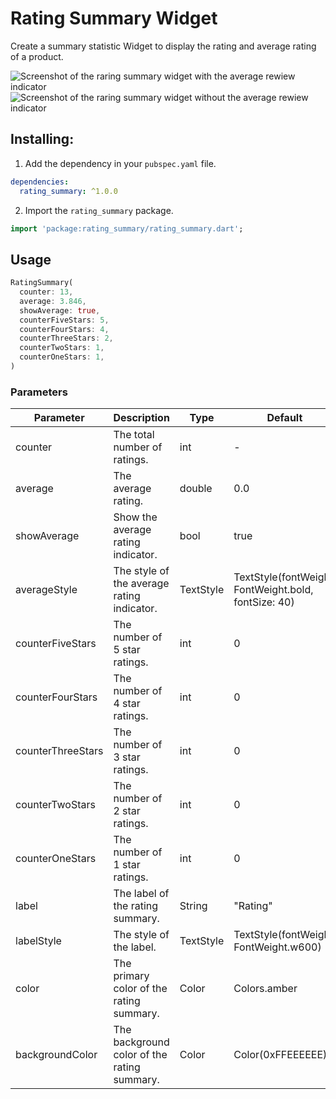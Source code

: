 # Rating Summary Widget

Create a summary statistic Widget to display the rating and average rating of a product.

![Screenshot of the raring summary widget with the average rewiew indicator](https://raw.githubusercontent.com/floodoo/rating_summary/main/assets/readme/rating_summary_example_average.png)
![Screenshot of the raring summary widget without the average rewiew indicator](https://raw.githubusercontent.com/floodoo/rating_summary/main/assets/readme/rating_summary_example.png)

## Installing:

1. Add the dependency in your `pubspec.yaml` file.

```yaml
dependencies:
  rating_summary: ^1.0.0
```

2. Import the `rating_summary` package.

```dart
import 'package:rating_summary/rating_summary.dart';
```

## Usage

```dart
RatingSummary(
  counter: 13,
  average: 3.846,
  showAverage: true,
  counterFiveStars: 5,
  counterFourStars: 4,
  counterThreeStars: 2,
  counterTwoStars: 1,
  counterOneStars: 1,
)
```

### Parameters

| Parameter         | Description                                 | Type      | Default                                              | Required |
| ----------------- | ------------------------------------------- | --------- | ---------------------------------------------------- | -------- |
| counter           | The total number of ratings.                | int       | -                                                    | ✓        |
| average           | The average rating.                         | double    | 0.0                                                  | -        |
| showAverage       | Show the average rating indicator.          | bool      | true                                                 | -        |
| averageStyle      | The style of the average rating indicator.  | TextStyle | TextStyle(fontWeight: FontWeight.bold, fontSize: 40) | -        |
| counterFiveStars  | The number of 5 star ratings.               | int       | 0                                                    | -        |
| counterFourStars  | The number of 4 star ratings.               | int       | 0                                                    | -        |
| counterThreeStars | The number of 3 star ratings.               | int       | 0                                                    | -        |
| counterTwoStars   | The number of 2 star ratings.               | int       | 0                                                    | -        |
| counterOneStars   | The number of 1 star ratings.               | int       | 0                                                    | -        |
| label             | The label of the rating summary.            | String    | "Rating"                                             | -        |
| labelStyle        | The style of the label.                     | TextStyle | TextStyle(fontWeight: FontWeight.w600)               | -        |
| color             | The primary color of the rating summary.    | Color     | Colors.amber                                         | -        |
| backgroundColor   | The background color of the rating summary. | Color     | Color(0xFFEEEEEE)                                    | -        |

